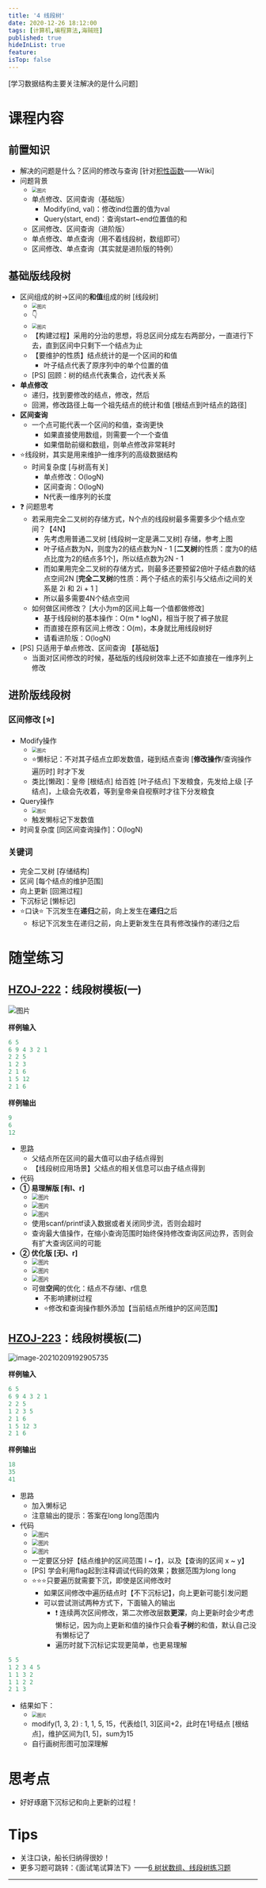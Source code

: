 ```yaml
---
title: '4 线段树'
date: 2020-12-26 18:12:00
tags: [计算机,编程算法,海贼班]
published: true
hideInList: true
feature: 
isTop: false
---
```

[学习数据结构主要关注解决的是什么问题]

# 课程内容

## 前置知识

* 解决的问题是什么？区间的修改与查询 [针对[积性函数](https://www.wikiwand.com/zh-cn/%E7%A9%8D%E6%80%A7%E5%87%BD%E6%95%B8)——Wiki]
* 问题背景
    * <img src="https://gitee.com/doubleL3/blog-imgs/raw/master/img/1609744603501-oNJEaQmk0NcQBYnC.png" alt="图片" style="zoom:67%;" />
    * 单点修改、区间查询（基础版）
        * Modify(ind, val)：修改ind位置的值为val
        * Query(start, end)：查询start~end位置值的和
    * 区间修改、区间查询（进阶版）
    * 单点修改、单点查询（用不着线段树，数组即可）
    * 区间修改、单点查询（其实就是进阶版的特例）
## 基础版线段树

* 区间组成的树→区间的**和值**组成的树 [线段树]
    * <img src="https://gitee.com/doubleL3/blog-imgs/raw/master/img/1609744932242-12cbmCOXTOF7SJEG.png" alt="图片" style="zoom:67%;" />
    * 👇
    * <img src="https://gitee.com/doubleL3/blog-imgs/raw/master/img/1609744935674-YQhw3bQjX8ZqZuqv.png" alt="图片" style="zoom:67%;" />
    * 【构建过程】采用的分治的思想，将总区间分成左右两部分，一直进行下去，直到区间中只剩下一个结点为止
    * 【要维护的性质】结点统计的是一个区间的和值
        * 叶子结点代表了原序列中的单个位置的值
    * [PS] 回顾：树的结点代表集合，边代表关系
* **单点修改**
    * 递归，找到要修改的结点，修改，然后
    * 回溯，修改路径上每一个祖先结点的统计和值 [根结点到叶结点的路径]
* **区间查询**
    * 一个点可能代表一个区间的和值，查询更快
       * 如果直接使用数组，则需要一个一个查值
       * 如果借助前缀和数组，则单点修改非常耗时
* ⭐线段树，其实是用来维护一维序列的高级数据结构
    * 时间复杂度 [与树高有关]
        * 单点修改：O(logN)
        * 区间查询：O(logN)
        * N代表一维序列的长度
* ❓ 问题思考
    * 若采用完全二叉树的存储方式，N个点的线段树最多需要多少个结点空间？【4N】
        * 先考虑用普通二叉树 [线段树一定是满二叉树] 存储，参考上图
        * 叶子结点数为N，则度为2的结点数为N - 1 [**二叉树**的性质：度为0的结点比度为2的结点多1个]，所以结点数为2N - 1
        * 而如果用完全二叉树的存储方式，则最多还要预留2倍叶子结点数的结点空间2N [**完全二叉树**的性质：两个子结点的索引与父结点i之间的关系是 2i 和 2i + 1 ]
        * 所以最多需要4N个结点空间
    * 如何做区间修改？ [大小为m的区间上每一个值都做修改]
        * 基于线段树的基本操作：O(m * logN)，相当于脱了裤子放屁
        * 而直接在原有区间上修改：O(m)，本身就比用线段树好
        * 请看进阶版：O(logN)
* [PS] 只适用于单点修改、区间查询 【基础版】
    * 当面对区间修改的时候，基础版的线段树效率上还不如直接在一维序列上修改
## 进阶版线段树

### **区间修改 [⭐]**

* Modify操作
    * <img src="https://gitee.com/doubleL3/blog-imgs/raw/master/img/1609744939616-A3tRUf0BKUhBjiYr.png" alt="图片" style="zoom:67%;" />
    * ⭐懒标记：不对其子结点立即发数值，碰到结点查询 [**修改操作**/查询操作遍历时] 时才下发
    * 类比[懒政]：皇帝 [根结点] 给百姓 [叶子结点] 下发粮食，先发给上级 [子结点]，上级会先收着，等到皇帝亲自视察时才往下分发粮食
* Query操作
    * <img src="https://gitee.com/doubleL3/blog-imgs/raw/master/img/1609744941416-RoKM4R0LwOHF2QjV.png" alt="图片" style="zoom:67%;" />
    * 触发懒标记下发数值
* 时间复杂度 [同区间查询操作]：O(logN)
### 关键词

* 完全二叉树 [存储结构]
* 区间 [每个结点的维护范围]
* 向上更新 [回溯过程]
* 下沉标记 [懒标记]
* ⭐口诀⭐ 下沉发生在**递归**之前，向上发生在**递归**之后
    * 标记下沉发生在递归之前，向上更新发生在具有修改操作的递归之后
# 随堂练习

## [HZOJ-222](http://oj.haizeix.com/problem/222)：线段树模板(一)

![图片](https://gitee.com/doubleL3/blog-imgs/raw/master/img/1609744945401-UAQC581RhOd9rP7S.png)

**样例输入**

```c++
6 5
6 9 4 3 2 1
2 2 5
1 2 3
2 1 6
1 5 12
2 1 6
```
**样例输出**

```c++
9
6
12
```
* 思路
    * 父结点所在区间的最大值可以由子结点得到
    * 【线段树应用场景】父结点的相关信息可以由子结点得到
* 代码
* **① 易理解版 [有l、r]**
    * <img src="https://gitee.com/doubleL3/blog-imgs/raw/master/img/1609744949943-pZvf4NBJ4Fozr9th.png" alt="图片" style="zoom:80%;" />
    * <img src="https://gitee.com/doubleL3/blog-imgs/raw/master/img/1609745095675-Q6tETkIpGHihe2Ld.png" alt="图片" style="zoom:80%;" />
    * <img src="https://gitee.com/doubleL3/blog-imgs/raw/master/img/1609745454647-5algtOVfn4ozwPRz.png" alt="图片" style="zoom:80%;" />
    * 使用scanf/printf读入数据或者关闭同步流，否则会超时
    * 查询最大值操作，在缩小查询范围时始终保持修改查询区间边界，否则会有扩大查询区间的可能
* **② 优化版 [无l、r]**
    * <img src="https://gitee.com/doubleL3/blog-imgs/raw/master/img/1609745092096-ZHIomdCS7cYi2FZX.png" alt="图片" style="zoom:80%;" />
    * <img src="https://gitee.com/doubleL3/blog-imgs/raw/master/img/1609745090712-2rNvu30M8WuOxdYP.png" alt="图片" style="zoom:80%;" />
    * <img src="https://gitee.com/doubleL3/blog-imgs/raw/master/img/1609745456935-UD4dwVA6jBSZYoBG.png" alt="图片" style="zoom:80%;" />
    * 可做**空间**的优化：结点不存储l、r信息
        * 不影响建树过程
        * ⭐修改和查询操作额外添加【当前结点所维护的区间范围】
## [HZOJ-223](http://oj.haizeix.com/problem/223)：线段树模板(二)

![image-20210209192905735](https://cdn.jsdelivr.net/gh/doubleLLL3/blogImgs@main/img/image-20210209192905735.png)

**样例输入**

```c++
6 5
6 9 4 3 2 1
2 2 5
1 2 3 5
2 1 6
1 5 12 3
2 1 6
```
**样例输出**
```c++
18
35
41
```
* 思路
    * 加入懒标记
    * 注意输出的提示：答案在long long范围内
* 代码
    * <img src="https://gitee.com/doubleL3/blog-imgs/raw/master/img/1609744251032-hLGV7N1r0pSs0oGt.png" alt="图片" style="zoom:80%;" />
    * <img src="https://gitee.com/doubleL3/blog-imgs/raw/master/img/1609745452250-VxpSHN4FB2WKg7SH.png" alt="图片" style="zoom:80%;" />
    * <img src="https://gitee.com/doubleL3/blog-imgs/raw/master/img/1609744247588-BBQzGjKVbccL2J0t.png" alt="图片" style="zoom: 80%;" />
    * 一定要区分好【结点维护的区间范围 l ~ r】，以及【查询的区间 x ~ y】
    * [PS] 学会利用flag起到注释调试代码的效果；数据范围为long long
    * ⭐⭐⭐只要遍历就需要下沉，即使是区间修改时
        * 如果区间修改中遍历结点时【不下沉标记】，向上更新可能引发问题
        * 可以尝试测试两种方式下，下面输入的输出
            * ❗ 连续两次区间修改，第二次修改层数**更深**，向上更新时会少考虑懒标记，因为向上更新和值的操作只会看**子树**的和值，默认自己没有懒标记了
            * 遍历时就下沉标记实现更简单，也更易理解
```c++
5 5
1 2 3 4 5
1 1 3 2
1 1 2 2
2 1 3
```
* 结果如下：
    * <img src="https://gitee.com/doubleL3/blog-imgs/raw/master/img/1609744244209-KUSgXBQBr9ReT7m8.png" alt="图片" style="zoom:67%;" />
    * modify(1, 3, 2) : 1, 1, 5, 15，代表给[1, 3]区间+2，此时在1号结点 [根结点]，维护区间为[1, 5]，sum为15
    * 自行画树形图可加深理解
# 思考点

* 好好琢磨下沉标记和向上更新的过程！
# Tips

* 关注口诀，船长归纳得很妙！
* 更多习题可跳转：《面试笔试算法下》——[6 树状数组、线段树练习题](https://doublelll3.ml/mbsx_6_树状数组、线段树练习/)

---


